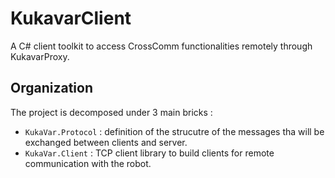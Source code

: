 # KukavarClient
A C# client toolkit to access CrossComm functionalities remotely through KukavarProxy.

## Organization

The project is decomposed under 3 main bricks :
* `KukaVar.Protocol` : definition of the strucutre of the messages tha will be exchanged between clients and server.
* `KukaVar.Client` : TCP client library to build clients for remote communication with the robot.
